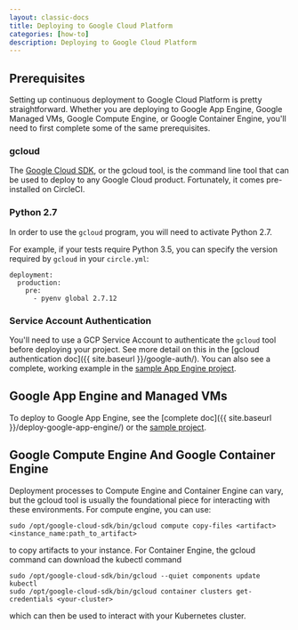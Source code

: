 ```yaml
---
layout: classic-docs
title: Deploying to Google Cloud Platform
categories: [how-to]
description: Deploying to Google Cloud Platform
---
```


## Prerequisites

Setting up continuous deployment to Google Cloud Platform is pretty 
straightforward. Whether you are deploying to Google App Engine, Google Managed 
VMs, Google Compute Engine, or Google Container Engine, you'll need to first 
complete some of the same prerequisites.

### gcloud

The [Google Cloud SDK](https://cloud.google.com/sdk/), or the gcloud tool, is 
the command line tool that can be used to deploy to any Google Cloud product. 
Fortunately, it comes pre-installed on CircleCI.

### Python 2.7

In order to use the `gcloud` program, you will need to activate Python 2.7.

For example, if your tests require Python 3.5, you can specify the version required by `gcloud` in your `circle.yml`:

```
deployment:
  production:
    pre:
      - pyenv global 2.7.12
```

### Service Account Authentication

You'll need to use a GCP Service Account to authenticate the `gcloud` tool 
before deploying your project. See more detail on this in the 
[gcloud authentication doc]({{ site.baseurl }}/google-auth/). You can also see 
a complete, working example in the 
[sample App Engine project](https://github.com/GoogleCloudPlatform/continuous-deployment-circle).

## Google App Engine and Managed VMs

To deploy to Google App Engine, see the 
[complete doc]({{ site.baseurl }}/deploy-google-app-engine/) or the 
[sample project](https://github.com/GoogleCloudPlatform/continuous-deployment-circle).

## Google Compute Engine And Google Container Engine

Deployment processes to Compute Engine and Container Engine can vary, but the 
gcloud tool is usually the foundational piece for interacting with these 
environments. For compute engine, you can use:

```
sudo /opt/google-cloud-sdk/bin/gcloud compute copy-files <artifact> <instance_name:path_to_artifact>
```

to copy artifacts to your instance. For Container Engine, the gcloud command can download the kubectl command

```
sudo /opt/google-cloud-sdk/bin/gcloud --quiet components update kubectl
sudo /opt/google-cloud-sdk/bin/gcloud container clusters get-credentials <your-cluster>
```

which can then be used to interact with your Kubernetes cluster.
